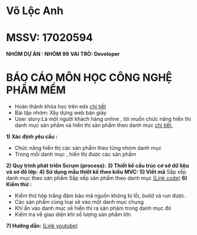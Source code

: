 # Võ Lộc Anh

# MSSV: 17020594
**NHÓM DỰ ÁN : NHÓM 99**
**VAI TRÒ: Developer**
# BÁO CÁO  MÔN HỌC  CÔNG NGHỆ PHẦM MỀM

 - Hoàn thành khóa học trên edx [chi tiết](https://github.com/trunganhvu/INT2208-8-2019/blob/master/VoLocAnh/SoftEng1x.jpg)
 - Bài tập nhóm: Xây dựng web bán giày
 - User story:Là một người khách hàng online , tôi muốn chức năng hiển thị danh mục sản phẩm và hiển thị sản phẩm theo danh mục [chi tiết.](https://github.com/truonganhhoang/INT2208-8-2019/issues/166)
 
 **1) Xác định yêu cầu :**	
		
 - Chức năng hiển thị các sản phẩm theo  từng nhóm danh mục
 - Trong mỗi danh mục , hiển thị được các sản phẩm

**2) Quy trình phát triển Scrum (process):**
**3)  Thiết kế cấu trúc cơ sở dữ liệu và sơ đồ lớp:**
**4)  Sử dụng mẫu thiết kế theo kiểu MVC:**
**5) Viết mã**
      Sắp xếp danh mục theo sản phẩm 
      Sắp xếp sản phẩm theo danh mục
      [(Link code)](https://github.com/trunganhvu/projectWeb/tree/master/L%E1%BB%99c%20Anh)
**6) Kiểm thử :**

	

 - Kiểm thử hộp trắng đảm bảo mã nguồn không bị lỗi, build và run được.
 - Các sản phẩm cùng loại sẽ vào một danh mục chung
 - Khi ấn vào danh mục sẽ hiển thị ra sản phảm trong danh mục đó
 - Kiểm tra về giao diện khi số lượng sản phẩm lớn

**7) Hướng dẫn:**
	[(Link youtube)](https://www.youtube.com/watch?v=RzR5Amd2PEY&t=8s)

			 

